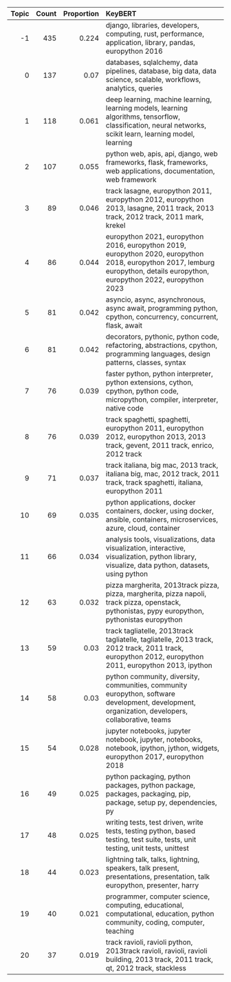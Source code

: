 |   Topic |   Count |   Proportion | KeyBERT                                                                                                                                                                        |
|--------:|--------:|-------------:|:-------------------------------------------------------------------------------------------------------------------------------------------------------------------------------|
|      -1 |     435 |        0.224 | django, libraries, developers, computing, rust, performance, application, library, pandas, europython 2016                                                                     |
|       0 |     137 |        0.07  | databases, sqlalchemy, data pipelines, database, big data, data science, scalable, workflows, analytics, queries                                                               |
|       1 |     118 |        0.061 | deep learning, machine learning, learning models, learning algorithms, tensorflow, classification, neural networks, scikit learn, learning model, learning                     |
|       2 |     107 |        0.055 | python web, apis, api, django, web frameworks, flask, frameworks, web applications, documentation, web framework                                                               |
|       3 |      89 |        0.046 | track lasagne, europython 2011, europython 2012, europython 2013, lasagne, 2011 track, 2013 track, 2012 track, 2011 mark, krekel                                               |
|       4 |      86 |        0.044 | europython 2021, europython 2016, europython 2019, europython 2020, europython 2018, europython 2017, lemburg europython, details europython, europython 2022, europython 2023 |
|       5 |      81 |        0.042 | asyncio, async, asynchronous, async await, programming python, cpython, concurrency, concurrent, flask, await                                                                  |
|       6 |      81 |        0.042 | decorators, pythonic, python code, refactoring, abstractions, cpython, programming languages, design patterns, classes, syntax                                                 |
|       7 |      76 |        0.039 | faster python, python interpreter, python extensions, cython, cpython, python code, micropython, compiler, interpreter, native code                                            |
|       8 |      76 |        0.039 | track spaghetti, spaghetti, europython 2011, europython 2012, europython 2013, 2013 track, gevent, 2011 track, enrico, 2012 track                                              |
|       9 |      71 |        0.037 | track italiana, big mac, 2013 track, italiana big, mac, 2012 track, 2011 track, track spaghetti, italiana, europython 2011                                                     |
|      10 |      69 |        0.035 | python applications, docker containers, docker, using docker, ansible, containers, microservices, azure, cloud, container                                                      |
|      11 |      66 |        0.034 | analysis tools, visualizations, data visualization, interactive, visualization, python library, visualize, data python, datasets, using python                                 |
|      12 |      63 |        0.032 | pizza margherita, 2013track pizza, pizza, margherita, pizza napoli, track pizza, openstack, pythonistas, pypy europython, pythonistas europython                               |
|      13 |      59 |        0.03  | track tagliatelle, 2013track tagliatelle, tagliatelle, 2013 track, 2012 track, 2011 track, europython 2012, europython 2011, europython 2013, ipython                          |
|      14 |      58 |        0.03  | python community, diversity, communities, community europython, software development, development, organization, developers, collaborative, teams                              |
|      15 |      54 |        0.028 | jupyter notebooks, jupyter notebook, jupyter, notebooks, notebook, ipython, jython, widgets, europython 2017, europython 2018                                                  |
|      16 |      49 |        0.025 | python packaging, python packages, python package, packages, packaging, pip, package, setup py, dependencies, py                                                               |
|      17 |      48 |        0.025 | writing tests, test driven, write tests, testing python, based testing, test suite, tests, unit testing, unit tests, unittest                                                  |
|      18 |      44 |        0.023 | lightning talk, talks, lightning, speakers, talk present, presentations, presentation, talk europython, presenter, harry                                                       |
|      19 |      40 |        0.021 | programmer, computer science, computing, educational, computational, education, python community, coding, computer, teaching                                                   |
|      20 |      37 |        0.019 | track ravioli, ravioli python, 2013track ravioli, ravioli, ravioli building, 2013 track, 2011 track, qt, 2012 track, stackless                                                 |
